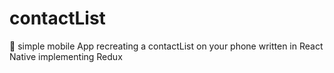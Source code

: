 # contactList

📲 simple mobile App recreating a contactList on your phone written in React Native implementing Redux
